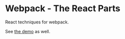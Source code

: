 # Webpack - The React Parts

React techniques for webpack.

See [the demo](https://github.com/survivejs-demos/webpack-the-react-parts) as well.
